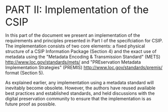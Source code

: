<span style="font-size:xx-large; font-style:bold;">PART II: Implementation of the CSIP</span>

In this part of the document we present an implementation of the requirements and principles presented in Part I of the specifciation for CSIP. The implementation consists of two core elements: a fixed physical structure of a CSIP Information Package (Section 4) and the exact use of metadata using the "Metadata Encoding & Transmission Standard" (METS) <http://www.loc.gov/standards/mets/> and "PREservation Metadata Implementation Strategies" (PREMIS) <http://www.loc.gov/standards/premis/> format (Section 5).

As explained earlier, any implementation using a metadata standard will inevitably become obsolete. However, the authors have reused available best practices and established standards, and held discussions with the digital preservation community to ensure that the implementation is as future proof as possible.
